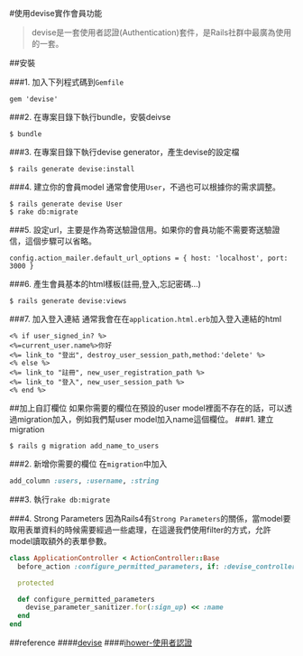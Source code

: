 #使用devise實作會員功能
>devise是一套使用者認證(Authentication)套件，是Rails社群中最廣為使用的一套。

##安裝

###1. 加入下列程式碼到`Gemfile`

```
gem 'devise'
```
###2. 在專案目錄下執行bundle，安裝deivse
```
$ bundle
```

###3. 在專案目錄下執行devise generator，產生devise的設定檔
```
$ rails generate devise:install
```

###4. 建立你的會員model
通常會使用`User`，不過也可以根據你的需求調整。
```
$ rails generate devise User
$ rake db:migrate
```

###5. 設定url，主要是作為寄送驗證信用。如果你的會員功能不需要寄送驗證信，這個步驟可以省略。
```
config.action_mailer.default_url_options = { host: 'localhost', port: 3000 }
```

###6. 產生會員基本的html樣板(註冊,登入,忘記密碼...)
```
$ rails generate devise:views
```

###7. 加入登入連結
通常我會在在`application.html.erb`加入登入連結的html
```
<% if user_signed_in? %>
<%=current_user.name%>你好
<%= link_to "登出", destroy_user_session_path,method:'delete' %>
<% else %>
<%= link_to "註冊", new_user_registration_path %>
<%= link_to "登入", new_user_session_path %>
<% end %>
```

##加上自訂欄位
如果你需要的欄位在預設的user model裡面不存在的話，可以透過migration加入，例如我們幫user model加入name這個欄位。
###1. 建立migration
```
$ rails g migration add_name_to_users 
```
###2. 新增你需要的欄位
在`migration`中加入
```ruby
add_column :users, :username, :string
```
###3. 執行`rake db:migrate`

###4. Strong Parameters
因為Rails4有`Strong Parameters`的關係，當model要取用表單資料的時候需要經過一些處理，在這邊我們使用filter的方式，允許model讀取額外的表單參數。
```rb
class ApplicationController < ActionController::Base
  before_action :configure_permitted_parameters, if: :devise_controller?

  protected

  def configure_permitted_parameters
    devise_parameter_sanitizer.for(:sign_up) << :name
  end
end
```

##reference
####[devise](https://github.com/plataformatec/devise)
####[ihower-使用者認證](https://ihower.tw/rails4/auth.html)
